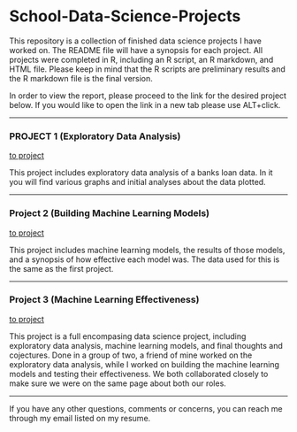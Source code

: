 # School-Data-Science-Projects
This repository is a collection of finished data science projects I have worked on. The README file will have a synopsis for each project. All projects were completed in R, including an R script, an R markdown, and HTML file. Please keep in mind that the R scripts are preliminary results and the R markdown file is the final version.

In order to view the report, please proceed to the link for the desired project below. If you would like to open the link in a new tab please use ALT+click.

---

### PROJECT 1 (Exploratory Data Analysis)
[to project](https://raw.githack.com/Thornberry19/Data-Science-Portfolio/main/project_1/project1MDAllen.html "Project 1")

This project includes exploratory data analysis of a banks loan data. In it you will find various graphs and initial analyses about the data plotted. 

---

### Project 2 (Building Machine Learning Models)
[to project](https://raw.githack.com/Thornberry19/Data-Science-Portfolio/main/project2/project2MachineModelsAllen.html "Project 2")

This project includes machine learning models, the results of those models, and a synopsis of how effective each model was. The data used for this is the same as the first project. 

---

### Project 3 (Machine Learning Effectiveness)
[to project](https://raw.githack.com/Thornberry19/Data-Science-Portfolio/main/project_3/Project_3.html "Project 3")

This project is a full encompasing data science project, including exploratory data analysis, machine learning models, and final thoughts and cojectures. Done in a group of two, a friend of mine worked on the exploratory data analysis, while I worked on building the machine learning models and testing their effectiveness. We both collaborated closely to make sure we were on the same page about both our roles.

---

If you have any other questions, comments or concerns, you can reach me through my email listed on my resume.
